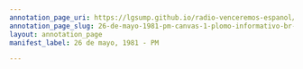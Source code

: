 ```yaml
---
annotation_page_uri: https://lgsump.github.io/radio-venceremos-espanol/annotations/26-de-mayo-1981-pm-canvas-1-plomo-informativo-br-tortura-br-bajas.json
annotation_page_slug: 26-de-mayo-1981-pm-canvas-1-plomo-informativo-br-tortura-br-bajas
layout: annotation_page
manifest_label: 26 de mayo, 1981 - PM

---
```

